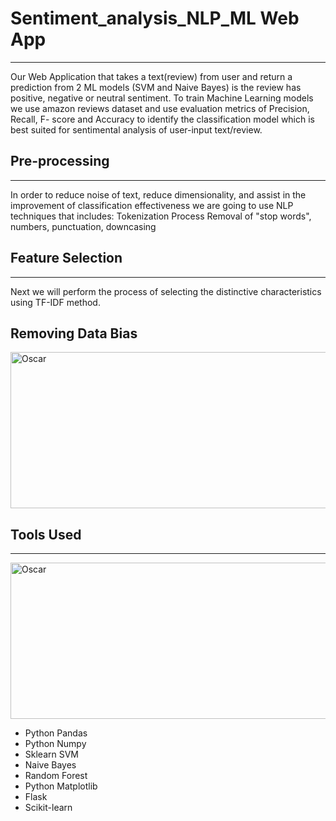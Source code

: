 # Sentiment_analysis_NLP_ML Web App
<hr>
Our Web Application that takes a text(review) from user and return a prediction from 2 ML models (SVM and Naive Bayes) is the review has positive, negative or neutral sentiment. To train Machine Learning models we use amazon reviews dataset and use evaluation  metrics of Precision, Recall, F- score and Accuracy to identify the classification model which is best suited for sentimental analysis of user-input text/review. 

## Pre-processing
<hr>
In order to reduce noise of text, reduce dimensionality, and assist in the improvement of classification effectiveness we are going to use NLP techniques that includes:
Tokenization Process
Removal of  "stop  words", numbers, punctuation, downcasing

## Feature Selection
<hr>
Next we will perform the process of selecting the distinctive characteristics using TF-IDF method. 

## Removing Data Bias
<img src="Resouces/Project_3_Sentiment_Analysis_-_Google_Slides.jpg" alt="Oscar" height="250" width="600">



## Tools Used 
<hr>
<img src="Resouces/App_schema.jpg" alt="Oscar" height="250" width="600">

* Python Pandas
* Python Numpy
* Sklearn SVM
* Naive Bayes
* Random Forest
* Python Matplotlib
* Flask
* Scikit-learn 
